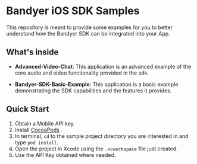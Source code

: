 # Bandyer iOS SDK Samples

This repository is meant to provide some examples for you to better understand how the Bandyer SDK can be integrated into your App. 

## What's inside

- **Advanced-Video-Chat**: This application is an advanced example of the core audio and video functionality provided in the sdk.

- **Bandyer-SDK-Basic-Example**:  This application is a basic example demonstrating the SDK capabilities and the features it provides.

## Quick Start

1. Obtain a Mobile API key.
2. Install [CocoaPods](https://guides.cocoapods.org/using/getting-started.html#getting-started) .
3. In terminal, `cd` to the sample project directory you are interested in and type `pod install`.
4. Open the project in Xcode using the `.xcworkspace` file just created.
5. Use the API Key obtained where needed.
